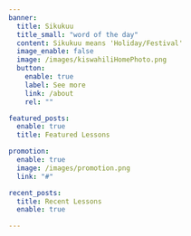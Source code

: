 ```yaml
---
banner:
  title: Sikukuu
  title_small: "word of the day"
  content: Sikukuu means 'Holiday/Festival'
  image_enable: false
  image: /images/kiswahiliHomePhoto.png
  button:
    enable: true
    label: See more
    link: /about
    rel: ""

featured_posts:
  enable: true
  title: Featured Lessons

promotion:
  enable: true
  image: /images/promotion.png
  link: "#"

recent_posts:
  title: Recent Lessons
  enable: true

---
```

